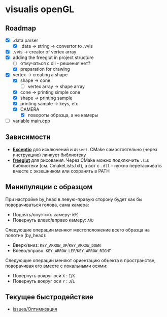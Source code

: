 # visualis openGL

## Roadmap
- [x] .data parser
    - [x] .data -> string -> convertor to .vvis
- [x] .vvis -> creator of vertex array
- [x] adding the freeglut in project structure
    - [ ] отмучаться с dll - решения нет?
    - [x] preparation for drawing
- [x] vertex -> creating a shape
    - [x] shape -> cone
        - [ ] vertex array -> shape array
    - [x] cone -> printing simple cone
    - [x] shape -> printing sample
    - [x] printing sample -> keys, etc
    - [x] CAMERA
        - [x] повороты образца, а не камеры
- [ ] variable main.cpp
  
## Зависимости
+ **[Exceptio](https://github.com/ilyata76/tia-Exceptio.git)** для исключений и `Assert`. CMake самостоятельно (через инструкцию)
линкует библиотеку
+ **[freeglut](https://github.com/FreeGLUTProject/freeglut.git)** для рисования. Через CMake можно подключить `.lib` библиотеки (см. CmakeLists.txt), а вот с `.dll` - нужно перетаскивать вместе с экзешником или сохранять в PATH
  
## Манипуляции с образцом

При настройке by_head в левую-правую сторону будет как бы поворачиваться голова, сама камера:  
+ Поднять/опустить камеру: `W`/`S`  
+ Повернуть влево/вправо камеру: `A`/`D`  
  
Следующие операции меняют местоположение всего образца на полотне (by_head):  
+ Вверх/вниз: `KEY_ARROW_UP`/`KEY_ARROW_DOWN`  
+ Влево/вправо: `KEY_ARROW_LEF`/`KEY_ARROW_RIGHT`  
  
Следующие операции меняют ориентацию объекта в пространстве, поворачивая его вместе с локальными осями:  
+ Повернуть вокруг оси `X` : `I`/`K`  
+ Повернуть вокруг оси `Y` : `J`/`L`  
  

## Текущее быстродействие
- [issues/Оптимизация](https://github.com/ilyata76/visualis/issues/12)